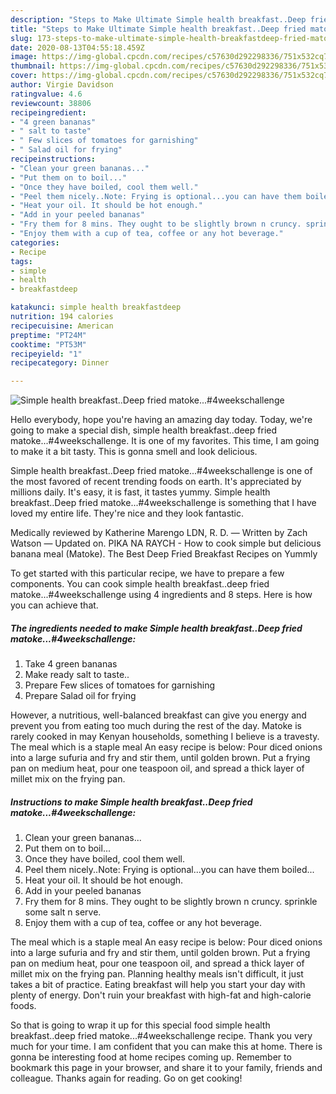 ```yaml
---
description: "Steps to Make Ultimate Simple health breakfast..Deep fried matoke...#4weekschallenge"
title: "Steps to Make Ultimate Simple health breakfast..Deep fried matoke...#4weekschallenge"
slug: 173-steps-to-make-ultimate-simple-health-breakfastdeep-fried-matoke4weekschallenge
date: 2020-08-13T04:55:18.459Z
image: https://img-global.cpcdn.com/recipes/c57630d292298336/751x532cq70/simple-health-breakfastdeep-fried-matoke4weekschallenge-recipe-main-photo.jpg
thumbnail: https://img-global.cpcdn.com/recipes/c57630d292298336/751x532cq70/simple-health-breakfastdeep-fried-matoke4weekschallenge-recipe-main-photo.jpg
cover: https://img-global.cpcdn.com/recipes/c57630d292298336/751x532cq70/simple-health-breakfastdeep-fried-matoke4weekschallenge-recipe-main-photo.jpg
author: Virgie Davidson
ratingvalue: 4.6
reviewcount: 38806
recipeingredient:
- "4 green bananas"
- " salt to taste"
- " Few slices of tomatoes for garnishing"
- " Salad oil for frying"
recipeinstructions:
- "Clean your green bananas..."
- "Put them on to boil..."
- "Once they have boiled, cool them well."
- "Peel them nicely..Note: Frying is optional...you can have them boiled..."
- "Heat your oil. It should be hot enough."
- "Add in your peeled bananas"
- "Fry them for 8 mins. They ought to be slightly brown n cruncy. sprinkle some salt n serve."
- "Enjoy them with a cup of tea, coffee or any hot beverage."
categories:
- Recipe
tags:
- simple
- health
- breakfastdeep

katakunci: simple health breakfastdeep 
nutrition: 194 calories
recipecuisine: American
preptime: "PT24M"
cooktime: "PT53M"
recipeyield: "1"
recipecategory: Dinner

---
```



![Simple health breakfast..Deep fried matoke...#4weekschallenge](https://img-global.cpcdn.com/recipes/c57630d292298336/751x532cq70/simple-health-breakfastdeep-fried-matoke4weekschallenge-recipe-main-photo.jpg)

Hello everybody, hope you're having an amazing day today. Today, we're going to make a special dish, simple health breakfast..deep fried matoke...#4weekschallenge. It is one of my favorites. This time, I am going to make it a bit tasty. This is gonna smell and look delicious.

Simple health breakfast..Deep fried matoke...#4weekschallenge is one of the most favored of recent trending foods on earth. It's appreciated by millions daily. It's easy, it is fast, it tastes yummy. Simple health breakfast..Deep fried matoke...#4weekschallenge is something that I have loved my entire life. They're nice and they look fantastic.

Medically reviewed by Katherine Marengo LDN, R. D. — Written by Zach Watson — Updated on. PIKA NA RAYCH - How to cook simple but delicious banana meal (Matoke). The Best Deep Fried Breakfast Recipes on Yummly


To get started with this particular recipe, we have to prepare a few components. You can cook simple health breakfast..deep fried matoke...#4weekschallenge using 4 ingredients and 8 steps. Here is how you can achieve that.

<!--inarticleads1-->

##### The ingredients needed to make Simple health breakfast..Deep fried matoke...#4weekschallenge:

1. Take 4 green bananas
1. Make ready  salt to taste..
1. Prepare  Few slices of tomatoes for garnishing
1. Prepare  Salad oil for frying


However, a nutritious, well-balanced breakfast can give you energy and prevent you from eating too much during the rest of the day. Matoke is rarely cooked in may Kenyan households, something I believe is a travesty. The meal which is a staple meal An easy recipe is below: Pour diced onions into a large sufuria and fry and stir them, until golden brown. Put a frying pan on medium heat, pour one teaspoon oil, and spread a thick layer of millet mix on the frying pan. 

<!--inarticleads2-->

##### Instructions to make Simple health breakfast..Deep fried matoke...#4weekschallenge:

1. Clean your green bananas...
1. Put them on to boil...
1. Once they have boiled, cool them well.
1. Peel them nicely..Note: Frying is optional...you can have them boiled...
1. Heat your oil. It should be hot enough.
1. Add in your peeled bananas
1. Fry them for 8 mins. They ought to be slightly brown n cruncy. sprinkle some salt n serve.
1. Enjoy them with a cup of tea, coffee or any hot beverage.


The meal which is a staple meal An easy recipe is below: Pour diced onions into a large sufuria and fry and stir them, until golden brown. Put a frying pan on medium heat, pour one teaspoon oil, and spread a thick layer of millet mix on the frying pan. Planning healthy meals isn&#39;t difficult, it just takes a bit of practice. Eating breakfast will help you start your day with plenty of energy. Don&#39;t ruin your breakfast with high-fat and high-calorie foods. 

So that is going to wrap it up for this special food simple health breakfast..deep fried matoke...#4weekschallenge recipe. Thank you very much for your time. I am confident that you can make this at home. There is gonna be interesting food at home recipes coming up. Remember to bookmark this page in your browser, and share it to your family, friends and colleague. Thanks again for reading. Go on get cooking!
